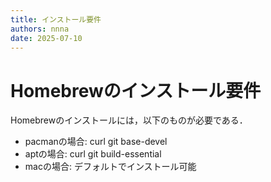 ```yaml
---
title: インストール要件
authors: nnna
date: 2025-07-10
---
```


# Homebrewのインストール要件
Homebrewのインストールには，以下のものが必要である．

- pacmanの場合: curl git base-devel
- aptの場合: curl git build-essential
- macの場合: デフォルトでインストール可能
